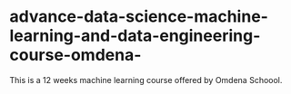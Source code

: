 # advance-data-science-machine-learning-and-data-engineering-course-omdena-
This is a 12 weeks machine learning course offered by Omdena Schoool.
